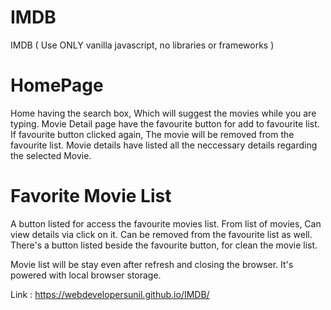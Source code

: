 # IMDB
IMDB ( Use ONLY vanilla javascript, no libraries or frameworks )

# HomePage
Home having the search box, Which will suggest the movies while you are typing.
Movie Detail page have the favourite button for add to favourite list.
If favourite button clicked again, The movie will be removed from the favourite list.
Movie details have listed all the neccessary details regarding the selected Movie.


# Favorite Movie List
A button listed for access the favourite movies list.
From list of movies, Can view details via click on it.
Can be removed from the favourite list as well.
There's a button listed beside the favourite button, for clean the movie list.

Movie list will be stay even after refresh and closing the browser. It's powered with local browser storage.

Link : https://webdevelopersunil.github.io/IMDB/
